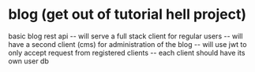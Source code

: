 # blog (get out of tutorial hell project)

basic blog rest api
-- will serve a full stack client for regular users
-- will have a second client (cms) for administration of the blog
-- will use jwt to only accept request from registered clients
-- each client should have its own user db
